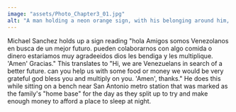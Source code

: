 ```yaml
---
image: "assets/Photo_Chapter3_01.jpg"
alt: "A man holding a neon orange sign, with his belonging around him, is seen through another mans legs"
---
```

Michael Sanchez holds up a sign reading "hola Amigos somos Venezolanos en busca de un mejor futuro. pueden colaborarnos con algo comida o dinero estariamos muy agradeeidos dios les bendiga y les multiplique. 'Amen' Gracias." This translates to "Hi, we are Venezuelans in search of a better future. can you help us with some food or money we would be very grateful god bless you and multiply on you. 'Amen', thanks." He does this while sitting on a bench near San Antonio metro station that was marked as the family's "home base" for the day as they split up to try and make enough money to afford a place to sleep at night.
